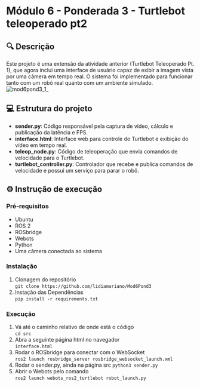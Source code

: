 # Módulo 6 - Ponderada 3 - Turtlebot teleoperado pt2
## 🔍 Descrição
Este projeto é uma extensão da atividade anterior (Turtlebot Teleoperado Pt. 1), que agora inclui uma interface de usuário capaz de exibir a imagem vista por uma câmera em tempo real. O sistema foi implementado para funcionar tanto com um robô real quanto com um ambiente simulado.
![mod6pond3_1_](https://github.com/lidiamariano/Mod6Pond3/assets/123901342/9d180069-b3c9-40c3-8c9d-ab09925678d8)

## 💻 Estrutura do projeto
- **sender.py**: Código responsável pela captura de vídeo, cálculo e publicação da latência e FPS.
- **interface.html**: Interface web para controle do Turtlebot e exibição do vídeo em tempo real.
- **teleop_node.py**: Código de teleoperação que envia comandos de velocidade para o Turtlebot.
- **turtlebot_controller.py**: Controlador que recebe e publica comandos de velocidade e possui um serviço para parar o robô.
## ⚙️ Instrução de execução
### Pré-requisitos
- Ubuntu
- ROS 2
- ROSbridge
- Webots
- Python
- Uma câmera conectada ao sistema
### Instalação
1) Clonagem do repositório <br/>
`git clone https://github.com/lidiamariano/Mod6Pond3`
2) Instação das Dependências <br/>
`pip install -r requirements.txt`
### Execução
1) Vá até o caminho relativo de onde está o código <br/>
`cd src`
2) Abra a seguinte página html no navegador <br/>
`interface.html`
3) Rodar o ROSbridge para conectar com o WebSocket <br/>
`ros2 launch rosbridge_server rosbridge_websocket_launch.xml`
4) Rodar o sender.py, ainda na página src
`python3 sender.py`
5) Abrir o Webots pelo comando <br/>
`ros2 launch webots_ros2_turtlebot robot_launch.py`




